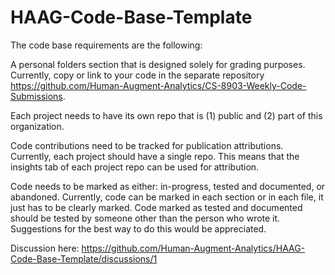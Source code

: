# HAAG-Code-Base-Template

The code base requirements are the following:

A personal folders section that is designed solely for grading purposes. Currently, copy or link to your code in the separate repository https://github.com/Human-Augment-Analytics/CS-8903-Weekly-Code-Submissions.

Each project needs to have its own repo that is (1) public and (2) part of this organization.

Code contributions need to be tracked for publication attributions. Currently, each project should have a single repo. This means that the insights tab of each project repo can be used for attribution.

Code needs to be marked as either: in-progress, tested and documented, or abandoned. Currently, code can be marked in each section or in each file, it just has to be clearly marked. Code marked as tested and documented should be tested by someone other than the person who wrote it. Suggestions for the best way to do this would be appreciated.

Discussion here: https://github.com/Human-Augment-Analytics/HAAG-Code-Base-Template/discussions/1
